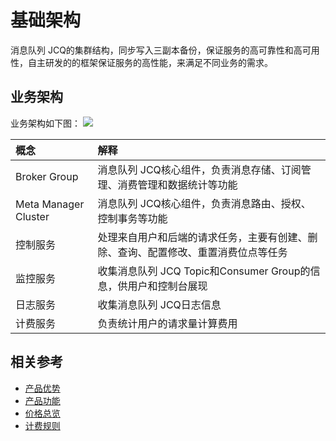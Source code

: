 # 基础架构
消息队列 JCQ的集群结构，同步写入三副本备份，保证服务的高可靠性和高可用性，自主研发的的框架保证服务的高性能，来满足不同业务的需求。

## 业务架构
业务架构如下图：
![](https://github.com/jdcloudcom/cn/blob/edit/image/Internet-Middleware/Message-Queue/basic-infrastructure.jpg)

| 概念 | 解释 |
| :- | :- |
| Broker Group | 消息队列 JCQ核心组件，负责消息存储、订阅管理、消费管理和数据统计等功能 |	
| Meta Manager Cluster | 消息队列 JCQ核心组件，负责消息路由、授权、控制事务等功能 |
| 控制服务 | 处理来自用户和后端的请求任务，主要有创建、删除、查询、配置修改、重置消费位点等任务 |
| 监控服务 | 收集消息队列 JCQ Topic和Consumer Group的信息，供用户和控制台展现 |
| 日志服务 | 收集消息队列 JCQ日志信息 |
| 计费服务 | 负责统计用户的请求量计算费用 |


## 相关参考

- [产品优势](../Introduction/Benefits.md)
- [产品功能](../Introduction/Functions.md)
- [价格总览](../Pricing/Price-Overview.md)
- [计费规则](../Pricing/Billing-Rules.md)


